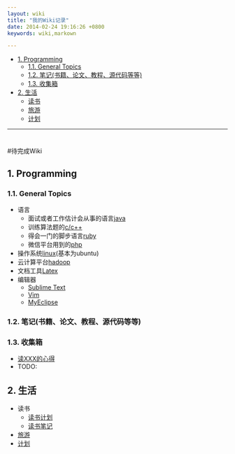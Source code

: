```yaml
---
layout: wiki
title: "我的Wiki记录"
date: 2014-02-24 19:16:26 +0800
keywords: wiki,markown

---
```



*   [1. Programming](#toc_1.1)
    *   [1.1. General Topics](#toc_1.1.1)
    *   [1.2. 笔记(书籍、论文、教程、源代码等等)](#toc_1.1.2)
    *   [1.3. 收集箱](#toc_1.1.3)
*   [2. 生活](#toc_1.2)
    *   [读书](#toc_1.2)
    *   [旅游](#toc_1.2)
    *   [计划](#toc_1.2)

* * *
</div>
<div class="neirong">

#
#待完成Wiki


<h2 id="toc_1.1">1. Programming</h2>
<h3 id="toc_1.1.1">1.1. General Topics</h3>

*   语言
    *   面试或者工作估计会从事的语言[java](#)
    *   训练算法题的[c/c++](#)
    *   得会一门的脚步语言[ruby](#)
    *   微信平台用到的[php](#)
*   操作系统[linux](#)(基本为ubuntu)
*   云计算平台[hadoop](#)
*   文档工具[Latex](#)
*   编辑器
    *   [Sublime Text](#)
    *   [Vim](#)
    *   [MyEclipse](#)


<h3 id="toc_1.1.2">1.2. 笔记(书籍、论文、教程、源代码等等)</h3>


<h3 id="toc_1.1.3">1.3. 收集箱</h3>

*   [读XXX的心得]() 
*   <span class="todo">TODO: 


<h2 id="toc_1.2">2. 生活</h2>

*   读书
    *   [读书计划](#)
    *   [读书笔记](http://www.unkeltao.com/blog/categories/du-shu-bi-ji/)
*   [旅游](#)
*   [计划](#)

